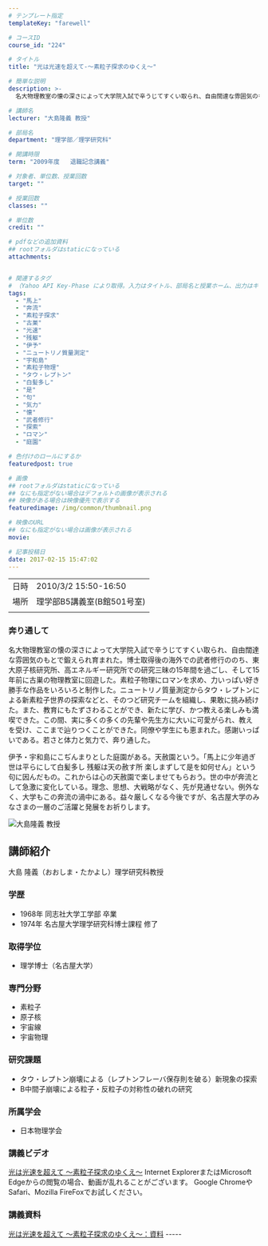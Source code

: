 ```yaml
---
# テンプレート指定
templateKey: "farewell"

# コースID
course_id: "224"

# タイトル
title: "光は光速を超えて-〜素粒子探求のゆくえ〜"

# 簡単な説明
description: >-
  名大物理教室の懐の深さによって大学院入試で辛うじてすくい取られ、自由闊達な雰囲気のもとで鍛えられ育まれた。博士取得後の海外での武者修行ののち、東大原子核研究所、高エネルギー研究所での研究三昧の15年間を過ごし、そして15年前に古巣の物理教室に回遊した。素粒子物理にロマンを求め、力いっぱい好き勝手な作品をいろいろと制作した。ニュートリノ質量測定からタウ・レプトンによる新素粒子世界の探索などと、そ ....

# 講師名
lecturer: "大島隆義 教授"

# 部局名
department: "理学部／理学研究科"

# 開講時限
term: "2009年度	退職記念講義"

# 対象者、単位数、授業回数
target: ""

# 授業回数
classes: ""

# 単位数
credit: ""

# pdfなどの追加資料
## rootフォルダはstaticになっている
attachments:


# 関連するタグ
# （Yahoo API Key-Phase により取得。入力はタイトル、部局名と授業ホーム、出力はキーフレーズ（tags））
tags:
  - "馬上"
  - "奔流"
  - "素粒子探求"
  - "古巣"
  - "光速"
  - "残躯"
  - "伊予"
  - "ニュートリノ質量測定"
  - "宇和島"
  - "素粒子物理"
  - "タウ・レプトン"
  - "白髪多し"
  - "是"
  - "句"
  - "気力"
  - "懐"
  - "武者修行"
  - "探索"
  - "ロマン"
  - "庭園"

# 色付けのロールにするか
featuredpost: true

# 画像
## rootフォルダはstaticになっている
## なにも指定がない場合はデフォルトの画像が表示される
## 映像がある場合は映像優先で表示する
featuredimage: /img/common/thumbnail.png

# 映像のURL
## なにも指定がない場合は画像が表示される
movie: 

# 記事投稿日
date: 2017-02-15 15:47:02
---
```


|   |   |
|---|---|
| 日時 | 2010/3/2  15:50-16:50 |
| 場所 | 理学部B5講義室(B館501号室) |
|   |   |


### 奔り通して

名大物理教室の懐の深さによって大学院入試で辛うじてすくい取られ、自由闊達な雰囲気のもとで鍛えられ育まれた。博士取得後の海外での武者修行ののち、東大原子核研究所、高エネルギー研究所での研究三昧の15年間を過ごし、そして15年前に古巣の物理教室に回遊した。素粒子物理にロマンを求め、力いっぱい好き勝手な作品をいろいろと制作した。ニュートリノ質量測定からタウ・レプトンによる新素粒子世界の探索などと、そのつど研究チームを組織し、果敢に挑み続けた。また、教育にもたずさわることができ、新たに学び、かつ教える楽しみも満喫できた。この間、実に多くの多くの先輩や先生方に大いに可愛がられ、教えを受け、ここまで辿りつくことができた。同僚や学生にも恵まれた。感謝いっぱいである。若さと体力と気力で、奔り通した。

伊予・宇和島にこぢんまりとした庭園がある。天赦園という。「馬上に少年過ぎ 世は平らにして白髪多し 残躯は天の赦す所 楽しまずして是を如何せん」という句に因んだもの。これからは心の天赦園で楽しませてもらおう。世の中が奔流として急激に変化している。理念、思想、大戦略がなく、先が見通せない。例外なく、大学もこの奔流の渦中にある。益々厳しくなる今後ですが、名古屋大学のみなさまの一層のご活躍と発展をお祈りします。


![大島隆義 教授](https://ocw.nagoya-u.jp/files/224/s_ohshima.jpg) 
## 講師紹介

大島 隆義（おおしま・たかよし）理学研究科教授

### 学歴

* 1968年 同志社大学工学部 卒業
* 1974年 名古屋大学理学研究科博士課程 修了

### 取得学位

* 理学博士（名古屋大学）

### 専門分野

* 素粒子
* 原子核
* 宇宙線
* 宇宙物理

### 研究課題

* タウ・レプトン崩壊による（レプトンフレーバ保存則を破る）新現象の探索
* B中間子崩壊による粒子・反粒子の対称性の破れの研究

### 所属学会

* 日本物理学会


### 講義ビデオ

<a href="https://nuvideo.media.nagoya-u.ac.jp/embed/b2f44728a8ae21ff659a6be5362c816fb73e7158" target="blank">光は光速を超えて 〜素粒子探求のゆくえ〜</a>
Internet ExplorerまたはMicrosoft Edgeからの閲覧の場合、動画が乱れることがございます。
Google ChromeやSafari、Mozilla FireFoxでお試しください。

### 講義資料

[光は光速を超えて 〜素粒子探求のゆくえ〜：資料](https://ocw.nagoya-u.jp/files/224/pohshima.pdf) -----